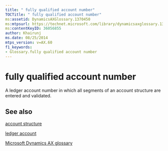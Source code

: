 ```yaml
---
title: " fully qualified account number"
TOCTitle: " fully qualified account number"
ms:assetid: DynamicsAXGlossary.1370450
ms:mtpsurl: https://technet.microsoft.com/library/dynamicsaxglossary.1370450(v=AX.60)
ms:contentKeyID: 36056855
author: Khairunj
ms.date: 08/25/2014
mtps_version: v=AX.60
f1_keywords:
- Glossary.fully qualified account number
---
```


# fully qualified account number

A ledger account number in which all segments of an account structure are entered and validated.

## See also

[account structure](account-structure.md)

[ledger account](ledger-account.md)

[Microsoft Dynamics AX glossary](glossary/microsoft-dynamics-ax-glossary.md)

  


